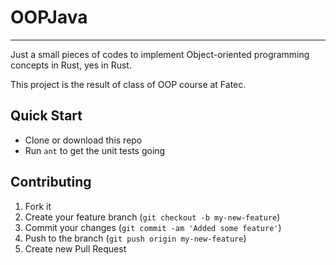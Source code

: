 # OOPJava
----------

Just a small pieces of codes to implement Object-oriented programming concepts in Rust, yes in Rust.

This project is the result of class of OOP course at Fatec.

## Quick Start
- Clone or download this repo
- Run `ant` to get the unit tests going

## Contributing

1. Fork it
2. Create your feature branch (`git checkout -b my-new-feature`)
3. Commit your changes (`git commit -am 'Added some feature'`)
4. Push to the branch (`git push origin my-new-feature`)
5. Create new Pull Request